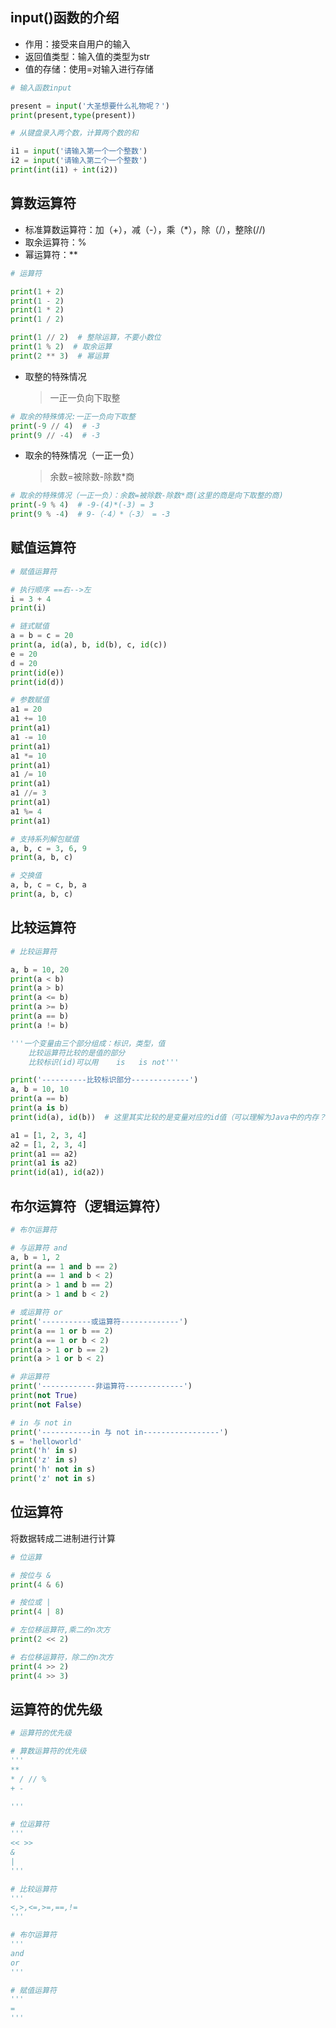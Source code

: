 ## input()函数的介绍

* 作用：接受来自用户的输入
* 返回值类型：输入值的类型为str
* 值的存储：使用=对输入进行存储

```python
# 输入函数input

present = input('大圣想要什么礼物呢？')
print(present,type(present))
```

```python
# 从键盘录入两个数，计算两个数的和

i1 = input('请输入第一个一个整数')
i2 = input('请输入第二个一个整数')
print(int(i1) + int(i2))
```



## 算数运算符

* 标准算数运算符：加（+），减（-），乘（*），除（/），整除(//)
* 取余运算符：%
* 幂运算符：**

```python
# 运算符

print(1 + 2)
print(1 - 2)
print(1 * 2)
print(1 / 2)

print(1 // 2)  # 整除运算，不要小数位
print(1 % 2)  # 取余运算
print(2 ** 3)  # 幂运算
```



* 取整的特殊情况

  > 一正一负向下取整

```python
# 取余的特殊情况:一正一负向下取整
print(-9 // 4)  # -3
print(9 // -4)  # -3
```



* 取余的特殊情况（一正一负）

  > 余数=被除数-除数*商

```python
# 取余的特殊情况（一正一负）：余数=被除数-除数*商(这里的商是向下取整的商)
print(-9 % 4)  # -9-(4)*(-3) = 3
print(9 % -4)  # 9-（-4）*（-3） = -3
```



## 赋值运算符

```python
# 赋值运算符

# 执行顺序 ==右-->左
i = 3 + 4
print(i)

# 链式赋值
a = b = c = 20
print(a, id(a), b, id(b), c, id(c))
e = 20
d = 20
print(id(e))
print(id(d))

# 参数赋值
a1 = 20
a1 += 10
print(a1)
a1 -= 10
print(a1)
a1 *= 10
print(a1)
a1 /= 10
print(a1)
a1 //= 3
print(a1)
a1 %= 4
print(a1)

# 支持系列解包赋值
a, b, c = 3, 6, 9
print(a, b, c)

# 交换值
a, b, c = c, b, a
print(a, b, c)
```



## 比较运算符

```python
# 比较运算符

a, b = 10, 20
print(a < b)
print(a > b)
print(a <= b)
print(a >= b)
print(a == b)
print(a != b)

'''一个变量由三个部分组成：标识，类型，值
    比较运算符比较的是值的部分
    比较标识(id)可以用    is   is not'''

print('----------比较标识部分-------------')
a, b = 10, 10
print(a == b)
print(a is b)
print(id(a), id(b))  # 这里其实比较的是变量对应的id值（可以理解为Java中的内存？）

a1 = [1, 2, 3, 4]
a2 = [1, 2, 3, 4]
print(a1 == a2)
print(a1 is a2)
print(id(a1), id(a2))
```



## 布尔运算符（逻辑运算符）

```python
# 布尔运算符

# 与运算符 and
a, b = 1, 2
print(a == 1 and b == 2)
print(a == 1 and b < 2)
print(a > 1 and b == 2)
print(a > 1 and b < 2)

# 或运算符 or
print('-----------或运算符-------------')
print(a == 1 or b == 2)
print(a == 1 or b < 2)
print(a > 1 or b == 2)
print(a > 1 or b < 2)

# 非运算符
print('------------非运算符-------------')
print(not True)
print(not False)

# in 与 not in
print('-----------in 与 not in-----------------')
s = 'helloworld'
print('h' in s)
print('z' in s)
print('h' not in s)
print('z' not in s)
```



## 位运算符

将数据转成二进制进行计算

```python
# 位运算

# 按位与 &
print(4 & 6)

# 按位或 |
print(4 | 8)

# 左位移运算符,乘二的n次方
print(2 << 2)

# 右位移运算符，除二的n次方
print(4 >> 2)
print(4 >> 3)
```



## 运算符的优先级

```python
# 运算符的优先级

# 算数运算符的优先级
'''
**
* / // %
+ -

'''

# 位运算符
'''
<< >>
&
|
'''

# 比较运算符
'''
<,>,<=,>=,==,!=
'''

# 布尔运算符
'''
and
or
'''

# 赋值运算符
'''
=
'''
```











